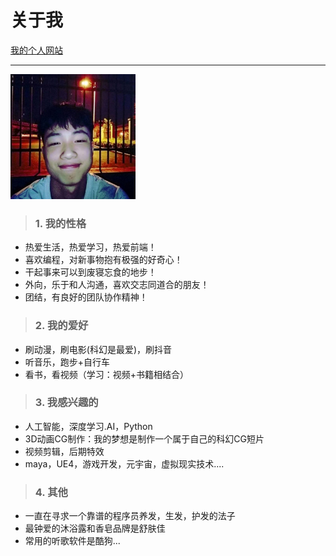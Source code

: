 # 关于我

 [我的个人网站](https://xiol.cloud/)
 
 ---

<img src="./images/me.jpg" style="width:200px;height:200px;" />

> ### 1. 我的性格

- 热爱生活，热爱学习，热爱前端！
- 喜欢编程，对新事物抱有极强的好奇心！
- 干起事来可以到废寝忘食的地步！
- 外向，乐于和人沟通，喜欢交志同道合的朋友！
- 团结，有良好的团队协作精神！

> ### 2. 我的爱好

- 刷动漫，刷电影(科幻是最爱)，刷抖音
- 听音乐，跑步+自行车
- 看书，看视频（学习：视频+书籍相结合）

> ### 3. 我感兴趣的

- 人工智能，深度学习.AI，Python
- 3D动画CG制作：我的梦想是制作一个属于自己的科幻CG短片
- 视频剪辑，后期特效
- maya，UE4，游戏开发，元宇宙，虚拟现实技术....

> ### 4. 其他

- 一直在寻求一个靠谱的程序员养发，生发，护发的法子
- 最钟爱的沐浴露和香皂品牌是舒肤佳
- 常用的听歌软件是酷狗...